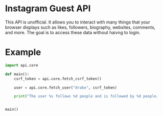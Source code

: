 # Instagram Guest API
This API is unofficial. It allows you to interact with many things that your browser displays such as likes, followers, biography, websites, comments, and more. The goal is to access these data without haivng to login.

# Example
```python
import api.core

def main():
    csrf_token = api.core.fetch_csrf_token()

    user = api.core.fetch_user("drake", csrf_token)

    print("The user %s follows %d people and is followed by %d people. It's biography is : %s" % (user.username, user.following_count, user.followers_count, user.biography))


main()
```